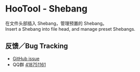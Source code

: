 # HooTool - Shebang

在文件头部插入 Shebang，管理预置的 Shebang。  
Insert a Shebang into file head, and manage preset Shebangs.

## 反馈／Bug Tracking

- [GitHub issue](https://github.com/aixcyi/intellij-shebang/issues)
- QQ群 [418751161](https://qm.qq.com/q/ou4RdUFMTm)
